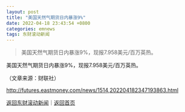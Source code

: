 ```yaml
---
layout: post
title: "美国天然气期货日内暴涨9%"
date: 2022-04-18 23:43:54 +0800
categories: emnews
tags: 东财滚动新闻
---
```

> 美国天然气期货日内暴涨9%，现报7.958美元/百万英热。

<p>美国天然气期货日内暴涨9%，现报7.958美元/百万英热。</p><p class="em_media">（文章来源：财联社）</p>

<http://futures.eastmoney.com/news/1514,202204182347193863.html>

[返回东财滚动新闻](//finews.withounder.com/emnews/)｜[返回首页](//finews.withounder.com/)